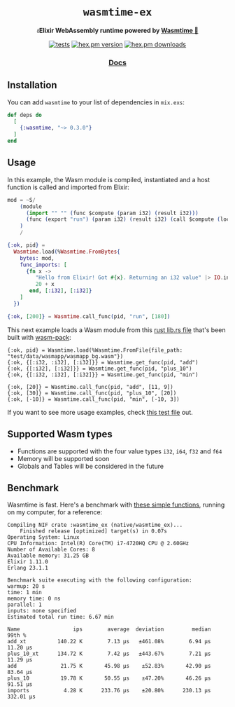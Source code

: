 <div align="center">
  <h1><code>wasmtime-ex</code></h1>

  <strong>💧Elixir WebAssembly runtime powered by <a href="https://github.com/bytecodealliance/wasmtime">Wasmtime 🦀</a></strong>

  <p></p>
  <p>
    <a href="https://github.com/viniarck/wasmtime-ex/workflows/.github/workflows/tests.yml/badge.svg"><img src="https://github.com/viniarck/wasmtime-ex/workflows/.github/workflows/tests.yml/badge.svg" alt="tests" /></a>
    <a href="https://img.shields.io/hexpm/v/wasmtime.svg"><img src="https://img.shields.io/hexpm/v/wasmtime.svg" alt="hex.pm version" /></a>
    <a href="https://img.shields.io/hexpm/v/wasmtime.svg"><img src="https://img.shields.io/hexpm/dt/wasmtime.svg" alt="hex.pm downloads" /></a>
  </p>


  <h3>
    <a href="https://hexdocs.pm/wasmtime">Docs</a>
  </h3>

  <!-- this html was based on https://github.com/bytecodealliance/wasmtime -->
</div>

## Installation

You can add `wasmtime` to your list of dependencies in `mix.exs`:

```elixir
def deps do
  [
    {:wasmtime, "~> 0.3.0"}
  ]
end
```

## Usage

In this example, the Wasm module is compiled, instantiated and a host function is called and imported from Elixir:

```elixir
mod = ~S/
    (module
      (import "" "" (func $compute (param i32) (result i32)))
      (func (export "run") (param i32) (result i32) (call $compute (local.get 0)))
    )
    /

{:ok, pid} =
  Wasmtime.load(%Wasmtime.FromBytes{
    bytes: mod,
    func_imports: [
      {fn x ->
         "Hello from Elixir! Got #{x}. Returning an i32 value" |> IO.inspect()
         20 + x
       end, [:i32], [:i32]}
    ]
  })

{:ok, [200]} = Wasmtime.call_func(pid, "run", [180])
```

This next example loads a Wasm module from this [rust lib.rs file](./test/data/wasmapp/src/lib.rs) that's been built with [wasm-pack](https://github.com/rustwasm/wasm-pack):

```
{:ok, pid} = Wasmtime.load(%Wasmtime.FromFile{file_path: "test/data/wasmapp/wasmapp_bg.wasm"})
{:ok, {[:i32, :i32], [:i32]}} = Wasmtime.get_func(pid, "add")
{:ok, {[:i32], [:i32]}} = Wasmtime.get_func(pid, "plus_10")
{:ok, {[:i32, :i32], [:i32]}} = Wasmtime.get_func(pid, "min")

{:ok, [20]} = Wasmtime.call_func(pid, "add", [11, 9])
{:ok, [30]} = Wasmtime.call_func(pid, "plus_10", [20])
{:ok, [-10]} = Wasmtime.call_func(pid, "min", [-10, 3])
```

If you want to see more usage examples, check [this test file](./test/wasmtime_test.exs) out.

## Supported Wasm types

- Functions are supported with the four value types `i32`, `i64`, `f32` and `f64`
- Memory will be supported soon
- Globals and Tables will be considered in the future

## Benchmark

Wasmtime is fast. Here's a benchmark with [these simple functions](./test/bench/bench.exs), running on my computer, for a reference:

```
Compiling NIF crate :wasmtime_ex (native/wasmtime_ex)...
    Finished release [optimized] target(s) in 0.07s
Operating System: Linux
CPU Information: Intel(R) Core(TM) i7-4720HQ CPU @ 2.60GHz
Number of Available Cores: 8
Available memory: 31.25 GB
Elixir 1.11.0
Erlang 23.1.1

Benchmark suite executing with the following configuration:
warmup: 20 s
time: 1 min
memory time: 0 ns
parallel: 1
inputs: none specified
Estimated total run time: 6.67 min

Name                 ips        average  deviation         median         99th %
add_xt          140.22 K        7.13 μs   ±461.08%        6.94 μs       11.20 μs
plus_10_xt      134.72 K        7.42 μs   ±443.67%        7.21 μs       11.29 μs
add              21.75 K       45.98 μs    ±52.83%       42.90 μs       83.64 μs
plus_10          19.78 K       50.55 μs    ±47.20%       46.26 μs       91.51 μs
imports           4.28 K      233.76 μs    ±20.80%      230.13 μs      332.01 μs
```
